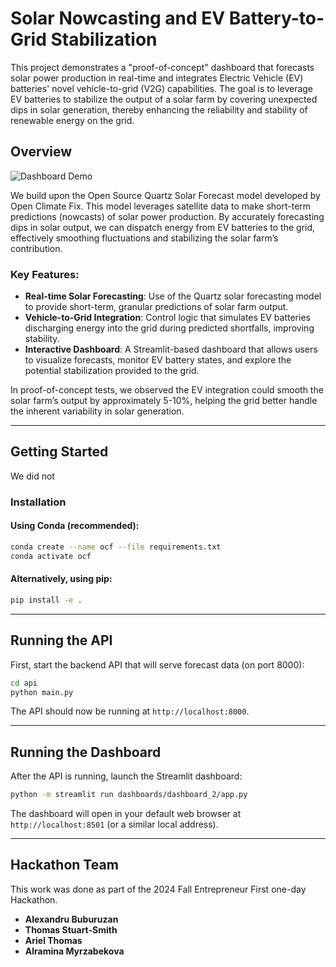 # Solar Nowcasting and EV Battery-to-Grid Stabilization

This project demonstrates a "proof-of-concept" dashboard that forecasts solar power production in real-time and integrates Electric Vehicle (EV) batteries' novel vehicle-to-grid (V2G) capabilities. The goal is to leverage EV batteries to stabilize the output of a solar farm by covering unexpected dips in solar generation, thereby enhancing the reliability and stability of renewable energy on the grid.

## Overview

![Dashboard Demo](images/demo.gif)

We build upon the Open Source Quartz Solar Forecast model developed by Open Climate Fix. This model leverages satellite data to make short-term predictions (nowcasts) of solar power production. By accurately forecasting dips in solar output, we can dispatch energy from EV batteries to the grid, effectively smoothing fluctuations and stabilizing the solar farm’s contribution.

### Key Features:

- **Real-time Solar Forecasting**: Use of the Quartz solar forecasting model to provide short-term, granular predictions of solar farm output.
- **Vehicle-to-Grid Integration**: Control logic that simulates EV batteries discharging energy into the grid during predicted shortfalls, improving stability.
- **Interactive Dashboard**: A Streamlit-based dashboard that allows users to visualize forecasts, monitor EV battery states, and explore the potential stabilization provided to the grid.

In proof-of-concept tests, we observed the EV integration could smooth the solar farm’s output by approximately 5-10%, helping the grid better handle the inherent variability in solar generation.

---

## Getting Started
We did not 

### Installation

#### Using Conda (recommended):
```bash
conda create --name ocf --file requirements.txt
conda activate ocf
```

#### Alternatively, using pip:
```bash
pip install -e .
```
---

## Running the API

First, start the backend API that will serve forecast data (on port 8000):

```bash
cd api
python main.py
```

The API should now be running at `http://localhost:8000`.

---

## Running the Dashboard

After the API is running, launch the Streamlit dashboard:

```bash
python -m streamlit run dashboards/dashboard_2/app.py
```

The dashboard will open in your default web browser at `http://localhost:8501` (or a similar local address).

---

## Hackathon Team
This work was done as part of the 2024 Fall Entrepreneur First one-day Hackathon. 

- **Alexandru Buburuzan**
- **Thomas Stuart-Smith**
- **Ariel Thomas**
- **Alramina Myrzabekova**

